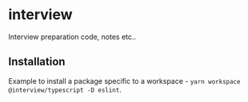 # interview

Interview preparation code, notes etc..

## Installation

Example to install a package specific to a workspace - `yarn workspace @interview/typescript -D eslint`.
